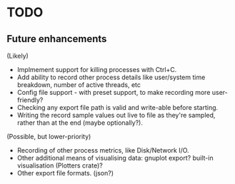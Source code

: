 TODO
====

Future enhancements
-------------------

(Likely)

* Implmement support for killing processes with Ctrl+C.
* Add ability to record other process details like user/system time breakdown, number of active threads, etc
* Config file support - with preset support, to make recording more user-friendly?
* Checking any export file path is valid and write-able before starting.
* Writing the record sample values out live to file as they're sampled, rather than at the end (maybe optionally?).

(Possible, but lower-priority)

* Recording of other process metrics, like Disk/Network I/O.
* Other additional means of visualising data: gnuplot export? built-in visualisation (Plotters crate)?
* Other export file formats. (json?)
